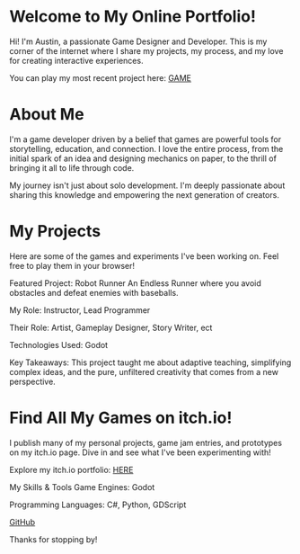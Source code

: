 # Welcome to My Online Portfolio!
Hi! I'm Austin, a passionate Game Designer and Developer. This is my corner of the internet where I share my projects, my process, and my love for creating interactive experiences.

You can play my most recent project here: [GAME](https://ajpowers334.github.io/WebZip/)

# About Me
I'm a game developer driven by a belief that games are powerful tools for storytelling, education, and connection. I love the entire process, from the initial spark of an idea and designing mechanics on paper, to the thrill of bringing it all to life through code.

My journey isn't just about solo development. I'm deeply passionate about sharing this knowledge and empowering the next generation of creators.

# My Projects
Here are some of the games and experiments I've been working on. Feel free to play them in your browser!

Featured Project: Robot Runner
An Endless Runner where you avoid obstacles and defeat enemies with baseballs.

My Role: Instructor, Lead Programmer

Their Role: Artist, Gameplay Designer, Story Writer, ect

Technologies Used: Godot

Key Takeaways: This project taught me about adaptive teaching, simplifying complex ideas, and the pure, unfiltered creativity that comes from a new perspective.

# Find All My Games on itch.io!
I publish many of my personal projects, game jam entries, and prototypes on my itch.io page. Dive in and see what I've been experimenting with!

Explore my itch.io portfolio: [HERE](https://ajpowers.itch.io)

My Skills & Tools
Game Engines: Godot

Programming Languages: C#, Python, GDScript

[GitHub](https://github.com/ajpowers334)

Thanks for stopping by!
